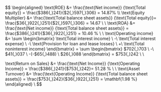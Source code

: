 $$
\begin{aligned}
\text{ROE} &= \frac{\text{Net income}} {\text{Total equity}} = \frac{\$386{,}241}{\$2{,}597{,}306} = 14.87\% \\\\
\text{Equity Multiplier} &= \frac{\text{Total balance sheet assets}} {\text{Total equity}}= \frac{\$36{,}922{,}251}{\$2{,}597{,}306} = 14.67 \\ \\
\text{ROA} &= \frac{\text{Net income}} {\text{Total balance sheet assets}} = \frac{\$386{,}241}{\$36{,}922{,}251} = 10.46 \% \\ \\
\text{Operating income} &= \sum \begin{bmatrix}
    \text{Total interest income} \\
    -\ \text{Total interest expense} \\
    -\ \text{Provision for loan and lease losses} \\
    +\ \text{Total noninterest income}
\end{bmatrix} = \sum \begin{bmatrix}
    \$702{,}703 \\
    -\ \$41{,}037 \\
    -(-\$65{,}488) \\
    \$26{,}088
\end{bmatrix} = \$753{,}242 \\ \\

\text{Return on Sales} &= \frac{\text{Net Income}} {\text{Operating Income}} = \frac{\$386{,}241}{\$753{,}242}= 51.28 \% \\ \\
\text{Asset Turnover} &= \frac{\text{Operating Income}} {\text{Total balance sheet assets}} = \frac{\$753{,}242}{\$36{,}922{,}251} = \mathbf{1.98 \%}
\end{aligned} \\
$$

